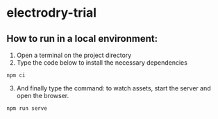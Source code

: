 # electrodry-trial
## How to run in a local environment:

1. Open a terminal on the project directory
2. Type the code below to install the necessary dependencies
```
npm ci
```
3. And finally type the command: to watch assets, start the server and open the browser.
```
npm run serve
```
